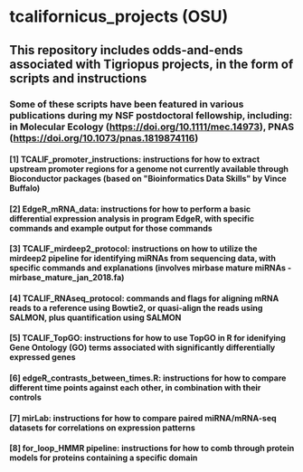 # tcalifornicus_projects (OSU)
## This repository includes odds-and-ends associated with Tigriopus projects, in the form of scripts and instructions
### Some of these scripts have been featured in various publications during my NSF postdoctoral fellowship, including: in Molecular Ecology (https://doi.org/10.1111/mec.14973), PNAS (https://doi.org/10.1073/pnas.1819874116)
#### [1] TCALIF_promoter_instructions: instructions for how to extract upstream promoter regions for a genome not currently available through Bioconductor packages (based on "Bioinformatics Data Skills" by Vince Buffalo)
#### [2] EdgeR_mRNA_data: instructions for how to perform a basic differential expression analysis in program EdgeR, with specific commands and example output for those commands
#### [3] TCALIF_mirdeep2_protocol: instructions on how to utilize the mirdeep2 pipeline for identifying miRNAs from sequencing data, with specific commands and explanations (involves mirbase mature miRNAs - mirbase_mature_jan_2018.fa)
#### [4] TCALIF_RNAseq_protocol: commands and flags for aligning mRNA reads to a reference using Bowtie2, or quasi-align the reads using SALMON, plus quantification using SALMON
#### [5] TCALIF_TopGO: instructions for how to use TopGO in R for idenifying Gene Ontology (GO) terms associated with significantly differentially expressed genes
#### [6] edgeR_contrasts_between_times.R: instructions for how to compare different time points against each other, in combination with their controls
#### [7] mirLab: instructions for how to compare paired miRNA/mRNA-seq datasets for correlations on expression patterns
#### [8] for_loop_HMMR pipeline: instructions for how to comb through protein models for proteins containing a specific domain
